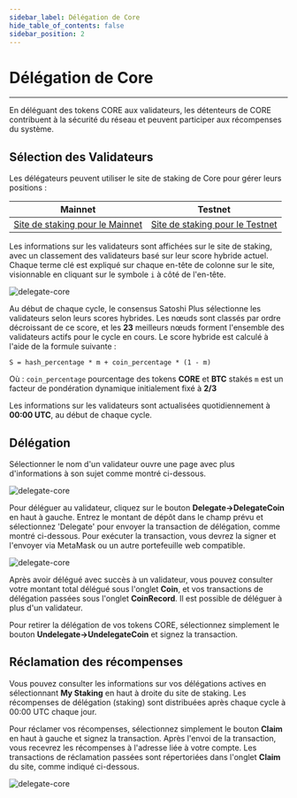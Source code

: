 ```yaml
---
sidebar_label: Délégation de Core
hide_table_of_contents: false
sidebar_position: 2
---
```


# Délégation de Core

---

En déléguant des tokens CORE aux validateurs, les détenteurs de CORE contribuent à la sécurité du réseau et peuvent participer aux récompenses du système.

## Sélection des Validateurs

Les délégateurs peuvent utiliser le site de staking de Core pour gérer leurs positions :

| Mainnet                                                      | Testnet                                                            |
| ------------------------------------------------------------ | ------------------------------------------------------------------ |
| [Site de staking pour le Mainnet](https://stake.coredao.org) | [Site de staking pour le Testnet](https://stake.test.btcs.network) |

Les informations sur les validateurs sont affichées sur le site de staking, avec un classement des validateurs basé sur leur score hybride actuel. Chaque terme clé est expliqué sur chaque en-tête de colonne sur le site, visionnable en cliquant sur le symbole `i` à côté de l'en-tête.

![delegate-core](../../static/img/delegate/delegate-core/delegate-core-1.avif)

Au début de chaque cycle, le consensus Satoshi Plus sélectionne les validateurs selon leurs scores hybrides. Les nœuds sont classés par ordre décroissant de ce score, et les **23** meilleurs nœuds forment l'ensemble des validateurs actifs pour le cycle en cours. Le score hybride est calculé à l'aide de la formule suivante :

`S = hash_percentage * m + coin_percentage * (1 - m)`

Où :
`coin_percentage` pourcentage des tokens **CORE** et **BTC** stakés
`m` est un facteur de pondération dynamique initialement fixé à **2/3**

Les informations sur les validateurs sont actualisées quotidiennement à **00:00 UTC**, au début de chaque cycle.

## Délégation

Sélectionner le nom d'un validateur ouvre une page avec plus d'informations à son sujet comme montré ci-dessous.

![delegate-core](../../static/img/delegate/delegate-core/delegate-core-2.avif)

Pour déléguer au validateur, cliquez sur le bouton **Delegate→DelegateCoin** en haut à gauche. Entrez le montant de dépôt dans le champ prévu et sélectionnez 'Delegate' pour envoyer la transaction de délégation, comme montré ci-dessous. Pour exécuter la transaction, vous devrez la signer et l'envoyer via MetaMask ou un autre portefeuille web compatible.

![delegate-core](../../static/img/delegate/delegate-core/delegate-core-3.avif)

Après avoir délégué avec succès à un validateur, vous pouvez consulter votre montant total délégué sous l'onglet **Coin**, et vos transactions de délégation passées sous l'onglet **CoinRecord**. Il est possible de déléguer à plus d'un validateur.

Pour retirer la délégation de vos tokens CORE, sélectionnez simplement le bouton **Undelegate→UndelegateCoin** et signez la transaction.

## Réclamation des récompenses

Vous pouvez consulter les informations sur vos délégations actives en sélectionnant **My Staking** en haut à droite du site de staking. Les récompenses de délégation (staking) sont distribuées après chaque cycle à 00:00 UTC chaque jour.

Pour réclamer vos récompenses, sélectionnez simplement le bouton **Claim** en haut à gauche et signez la transaction. Après l'envoi de la transaction, vous recevrez les récompenses à l'adresse liée à votre compte. Les transactions de réclamation passées sont répertoriées dans l'onglet **Claim** du site, comme indiqué ci-dessous.

![delegate-core](../../static/img/delegate/delegate-core/delegate-core-4.avif)
